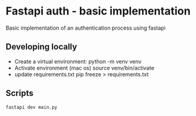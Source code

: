 # Fastapi auth - basic implementation

Basic implementation of an authentication process using fastapi

## Developing locally

- Create a virtual environment: python -m venv venv
- Activate environment (mac os) source venv/bin/activate
- update requirements.txt pip freeze > requirements.txt

## Scripts

```language=bash
fastapi dev main.py
```
